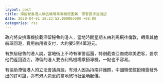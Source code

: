```yaml
---
layout: post
title: 滯留秘魯港人稱去機場乘專機很困難　軍警要求返酒店
date: 2020-04-01 18:23:52.000000000 +08:00
categories: rss
---
```


政府將安排專機接載滯留秘魯的港人，當地時間星期五由利馬飛往倫敦，轉乘其他航班回港，費用由用者支付，大約要3至4萬港元。

有旅居秘魯的港人說，當地街上不時有軍警巡邏，特別截查亞裔或歐美遊客，要求他們返回酒店，滯留的港人要去利馬機場乘搭專機，一點也不容易。

有協助滯留港人的立法會議員說，有港人因為持南非護照，中國領使館拒絕簽發外出的許可證，亦有港人包車的當地旅行社坐地起價。
